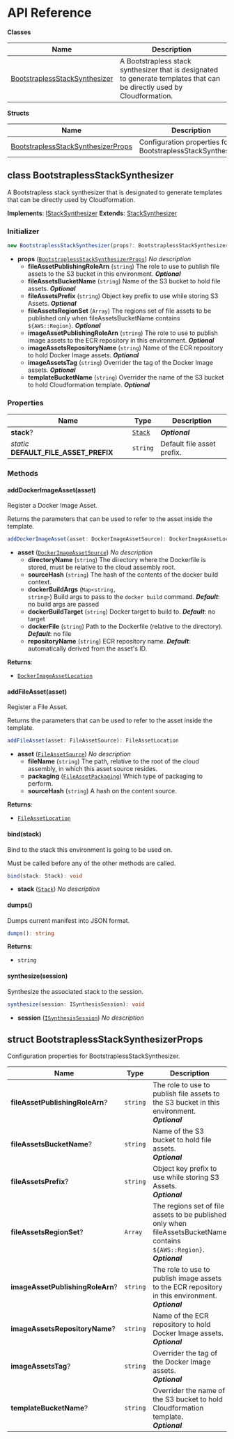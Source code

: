 # API Reference

**Classes**

Name|Description
----|-----------
[BootstraplessStackSynthesizer](#cdk-bootstrapless-synthesizer-bootstraplessstacksynthesizer)|A Bootstrapless stack synthesizer that is designated to generate templates that can be directly used by Cloudformation.


**Structs**

Name|Description
----|-----------
[BootstraplessStackSynthesizerProps](#cdk-bootstrapless-synthesizer-bootstraplessstacksynthesizerprops)|Configuration properties for BootstraplessStackSynthesizer.



## class BootstraplessStackSynthesizer  <a id="cdk-bootstrapless-synthesizer-bootstraplessstacksynthesizer"></a>

A Bootstrapless stack synthesizer that is designated to generate templates that can be directly used by Cloudformation.

__Implements__: [IStackSynthesizer](#aws-cdk-core-istacksynthesizer)
__Extends__: [StackSynthesizer](#aws-cdk-core-stacksynthesizer)

### Initializer




```ts
new BootstraplessStackSynthesizer(props?: BootstraplessStackSynthesizerProps)
```

* **props** (<code>[BootstraplessStackSynthesizerProps](#cdk-bootstrapless-synthesizer-bootstraplessstacksynthesizerprops)</code>)  *No description*
  * **fileAssetPublishingRoleArn** (<code>string</code>)  The role to use to publish file assets to the S3 bucket in this environment. __*Optional*__
  * **fileAssetsBucketName** (<code>string</code>)  Name of the S3 bucket to hold file assets. __*Optional*__
  * **fileAssetsPrefix** (<code>string</code>)  Object key prefix to use while storing S3 Assets. __*Optional*__
  * **fileAssetsRegionSet** (<code>Array<string></code>)  The regions set of file assets to be published only when fileAssetsBucketName contains `${AWS::Region}`. __*Optional*__
  * **imageAssetPublishingRoleArn** (<code>string</code>)  The role to use to publish image assets to the ECR repository in this environment. __*Optional*__
  * **imageAssetsRepositoryName** (<code>string</code>)  Name of the ECR repository to hold Docker Image assets. __*Optional*__
  * **imageAssetsTag** (<code>string</code>)  Overrider the tag of the Docker Image assets. __*Optional*__
  * **templateBucketName** (<code>string</code>)  Overrider the name of the S3 bucket to hold Cloudformation template. __*Optional*__



### Properties


Name | Type | Description 
-----|------|-------------
**stack**? | <code>[Stack](#aws-cdk-core-stack)</code> | __*Optional*__
*static* **DEFAULT_FILE_ASSET_PREFIX** | <code>string</code> | Default file asset prefix.

### Methods


#### addDockerImageAsset(asset) <a id="cdk-bootstrapless-synthesizer-bootstraplessstacksynthesizer-adddockerimageasset"></a>

Register a Docker Image Asset.

Returns the parameters that can be used to refer to the asset inside the template.

```ts
addDockerImageAsset(asset: DockerImageAssetSource): DockerImageAssetLocation
```

* **asset** (<code>[DockerImageAssetSource](#aws-cdk-core-dockerimageassetsource)</code>)  *No description*
  * **directoryName** (<code>string</code>)  The directory where the Dockerfile is stored, must be relative to the cloud assembly root. 
  * **sourceHash** (<code>string</code>)  The hash of the contents of the docker build context. 
  * **dockerBuildArgs** (<code>Map<string, string></code>)  Build args to pass to the `docker build` command. __*Default*__: no build args are passed
  * **dockerBuildTarget** (<code>string</code>)  Docker target to build to. __*Default*__: no target
  * **dockerFile** (<code>string</code>)  Path to the Dockerfile (relative to the directory). __*Default*__: no file
  * **repositoryName** (<code>string</code>)  ECR repository name. __*Default*__: automatically derived from the asset's ID.

__Returns__:
* <code>[DockerImageAssetLocation](#aws-cdk-core-dockerimageassetlocation)</code>

#### addFileAsset(asset) <a id="cdk-bootstrapless-synthesizer-bootstraplessstacksynthesizer-addfileasset"></a>

Register a File Asset.

Returns the parameters that can be used to refer to the asset inside the template.

```ts
addFileAsset(asset: FileAssetSource): FileAssetLocation
```

* **asset** (<code>[FileAssetSource](#aws-cdk-core-fileassetsource)</code>)  *No description*
  * **fileName** (<code>string</code>)  The path, relative to the root of the cloud assembly, in which this asset source resides. 
  * **packaging** (<code>[FileAssetPackaging](#aws-cdk-core-fileassetpackaging)</code>)  Which type of packaging to perform. 
  * **sourceHash** (<code>string</code>)  A hash on the content source. 

__Returns__:
* <code>[FileAssetLocation](#aws-cdk-core-fileassetlocation)</code>

#### bind(stack) <a id="cdk-bootstrapless-synthesizer-bootstraplessstacksynthesizer-bind"></a>

Bind to the stack this environment is going to be used on.

Must be called before any of the other methods are called.

```ts
bind(stack: Stack): void
```

* **stack** (<code>[Stack](#aws-cdk-core-stack)</code>)  *No description*




#### dumps() <a id="cdk-bootstrapless-synthesizer-bootstraplessstacksynthesizer-dumps"></a>

Dumps current manifest into JSON format.

```ts
dumps(): string
```


__Returns__:
* <code>string</code>

#### synthesize(session) <a id="cdk-bootstrapless-synthesizer-bootstraplessstacksynthesizer-synthesize"></a>

Synthesize the associated stack to the session.

```ts
synthesize(session: ISynthesisSession): void
```

* **session** (<code>[ISynthesisSession](#aws-cdk-core-isynthesissession)</code>)  *No description*






## struct BootstraplessStackSynthesizerProps  <a id="cdk-bootstrapless-synthesizer-bootstraplessstacksynthesizerprops"></a>


Configuration properties for BootstraplessStackSynthesizer.



Name | Type | Description 
-----|------|-------------
**fileAssetPublishingRoleArn**? | <code>string</code> | The role to use to publish file assets to the S3 bucket in this environment.<br/>__*Optional*__
**fileAssetsBucketName**? | <code>string</code> | Name of the S3 bucket to hold file assets.<br/>__*Optional*__
**fileAssetsPrefix**? | <code>string</code> | Object key prefix to use while storing S3 Assets.<br/>__*Optional*__
**fileAssetsRegionSet**? | <code>Array<string></code> | The regions set of file assets to be published only when fileAssetsBucketName contains `${AWS::Region}`.<br/>__*Optional*__
**imageAssetPublishingRoleArn**? | <code>string</code> | The role to use to publish image assets to the ECR repository in this environment.<br/>__*Optional*__
**imageAssetsRepositoryName**? | <code>string</code> | Name of the ECR repository to hold Docker Image assets.<br/>__*Optional*__
**imageAssetsTag**? | <code>string</code> | Overrider the tag of the Docker Image assets.<br/>__*Optional*__
**templateBucketName**? | <code>string</code> | Overrider the name of the S3 bucket to hold Cloudformation template.<br/>__*Optional*__



